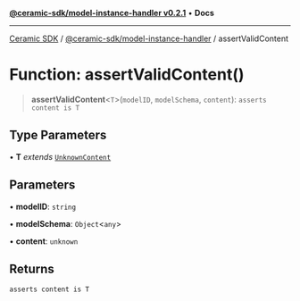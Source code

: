 [**@ceramic-sdk/model-instance-handler v0.2.1**](../README.md) • **Docs**

***

[Ceramic SDK](../../../README.md) / [@ceramic-sdk/model-instance-handler](../README.md) / assertValidContent

# Function: assertValidContent()

> **assertValidContent**\<`T`\>(`modelID`, `modelSchema`, `content`): `asserts content is T`

## Type Parameters

• **T** *extends* [`UnknownContent`](../type-aliases/UnknownContent.md)

## Parameters

• **modelID**: `string`

• **modelSchema**: `Object`\<`any`\>

• **content**: `unknown`

## Returns

`asserts content is T`
